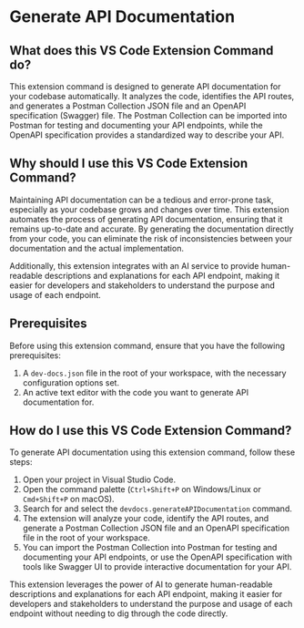 
  
# Generate API Documentation

## What does this VS Code Extension Command do?

This extension command is designed to generate API documentation for your codebase automatically. It analyzes the code, identifies the API routes, and generates a Postman Collection JSON file and an OpenAPI specification (Swagger) file. The Postman Collection can be imported into Postman for testing and documenting your API endpoints, while the OpenAPI specification provides a standardized way to describe your API.

## Why should I use this VS Code Extension Command?

Maintaining API documentation can be a tedious and error-prone task, especially as your codebase grows and changes over time. This extension automates the process of generating API documentation, ensuring that it remains up-to-date and accurate. By generating the documentation directly from your code, you can eliminate the risk of inconsistencies between your documentation and the actual implementation.

Additionally, this extension integrates with an AI service to provide human-readable descriptions and explanations for each API endpoint, making it easier for developers and stakeholders to understand the purpose and usage of each endpoint.


## Prerequisites

Before using this extension command, ensure that you have the following prerequisites:

1. A `dev-docs.json` file in the root of your workspace, with the necessary configuration options set.
2. An active text editor with the code you want to generate API documentation for.

## How do I use this VS Code Extension Command?

To generate API documentation using this extension command, follow these steps:

1. Open your project in Visual Studio Code.
2. Open the command palette (`Ctrl+Shift+P` on Windows/Linux or `Cmd+Shift+P` on macOS).
3. Search for and select the `devdocs.generateAPIDocumentation` command.
4. The extension will analyze your code, identify the API routes, and generate a Postman Collection JSON file and an OpenAPI specification file in the root of your workspace.
5. You can import the Postman Collection into Postman for testing and documenting your API endpoints, or use the OpenAPI specification with tools like Swagger UI to provide interactive documentation for your API.

This extension leverages the power of AI to generate human-readable descriptions and explanations for each API endpoint, making it easier for developers and stakeholders to understand the purpose and usage of each endpoint without needing to dig through the code directly.
  
  
